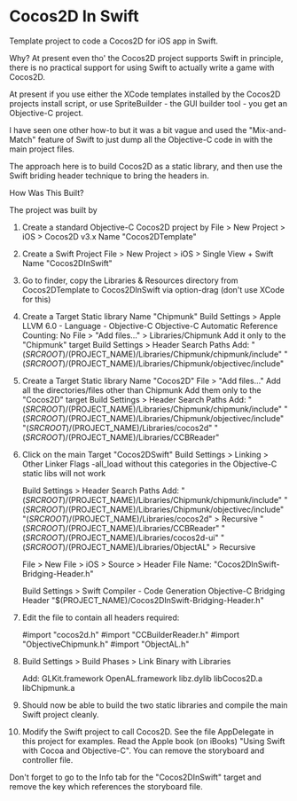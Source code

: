 Cocos2D In Swift
================

Template project to code a Cocos2D for iOS app in Swift.

Why?  At present even tho' the Cocos2D project supports Swift in principle, there is no practical support for using Swift to actually write a game with Cocos2D.

At present if you use either the XCode templates installed by the Cocos2D projects install script, or use SpriteBuilder - the GUI builder tool - you get an Objective-C project.

I have seen one other how-to but it was a bit vague and used the "Mix-and-Match" feature of Swift to just dump all the Objective-C code in with the main project files.

The approach here is to build Cocos2D as a static library, and then use the Swift briding header technique to bring the headers in.

How Was This Built?

The project was built by

1) Create a standard Objective-C Cocos2D project by 
    File > New Project > iOS > Cocos2D v3.x
    Name "Cocos2DTemplate"

2) Create a Swift Project
    File > New Project > iOS > Single View + Swift
    Name "Cocos2DInSwift"

3) Go to finder, copy the Libraries & Resources directory
    from Cocos2DTemplate
    to Cocos2DInSwift
   via option-drag (don't use XCode for this)

4) Create a Target
   Static library 
   Name "Chipmunk"
   Build Settings > Apple LLVM 6.0 - Language - Objective-C
       Objective-C Automatic Reference Counting: No
   File > "Add files..." > Libraries/Chipmunk
       Add it only to the "Chipmunk" target
   Build Settings > Header Search Paths
       Add:
       "$(SRCROOT)/$(PROJECT_NAME)/Libraries/Chipmunk/chipmunk/include"
       "$(SRCROOT)/$(PROJECT_NAME)/Libraries/Chipmunk/objectivec/include"

5) Create a Target
   Static library
   Name "Cocos2D"
   File > "Add files..." 
       Add all the directories/files other than Chipmunk
       Add them only to the "Cocos2D" target
   Build Settings > Header Search Paths
       Add:
       "$(SRCROOT)/$(PROJECT_NAME)/Libraries/Chipmunk/chipmunk/include"
       "$(SRCROOT)/$(PROJECT_NAME)/Libraries/Chipmunk/objectivec/include"
       "$(SRCROOT)/$(PROJECT_NAME)/Libraries/cocos2d"
       "$(SRCROOT)/$(PROJECT_NAME)/Libraries/CCBReader"

6) Click on the main Target "Cocos2DSwift"
   Build Settings > Linking > Other Linker Flags
       -all_load
       without this categories in the Objective-C static libs will not work

   Build Settings > Header Search Paths
       Add:
       "$(SRCROOT)/$(PROJECT_NAME)/Libraries/Chipmunk/chipmunk/include"
       "$(SRCROOT)/$(PROJECT_NAME)/Libraries/Chipmunk/objectivec/include"
       "$(SRCROOT)/$(PROJECT_NAME)/Libraries/cocos2d"   > Recursive
       "$(SRCROOT)/$(PROJECT_NAME)/Libraries/CCBReader"
       "$(SRCROOT)/$(PROJECT_NAME)/Libraries/cocos2d-ui"
       "$(SRCROOT)/$(PROJECT_NAME)/Libraries/ObjectAL"   > Recursive

   File > New File > iOS > Source > Header File
      Name: "Cocos2DInSwift-Bridging-Header.h"

   Build Settings > Swift Compiler - Code Generation
       Objective-C Bridging Header
       "$(PROJECT_NAME)/Cocos2DInSwift-Bridging-Header.h"

7) Edit the file to contain all headers required:

    #import "cocos2d.h"
    #import "CCBuilderReader.h"
    #import "ObjectiveChipmunk.h"
    #import "ObjectAL.h"

8) Build Settings > Build Phases > Link Binary with Libraries

    Add:
        GLKit.framework
        OpenAL.framework
        libz.dylib
        libCocos2D.a
        libChipmunk.a

9) Should now be able to build the two static libraries and compile the main Swift project
   cleanly.

10) Modify the Swift project to call Cocos2D.  See the file AppDelegate in this project for examples.
   Read the Apple book (on iBooks) "Using Swift with Cocoa and Objective-C".  You can remove the
   storyboard and controller file.  

   Don't forget to go to the Info tab for the "Cocos2DInSwift" target and remove the key which
   references the storyboard file.
